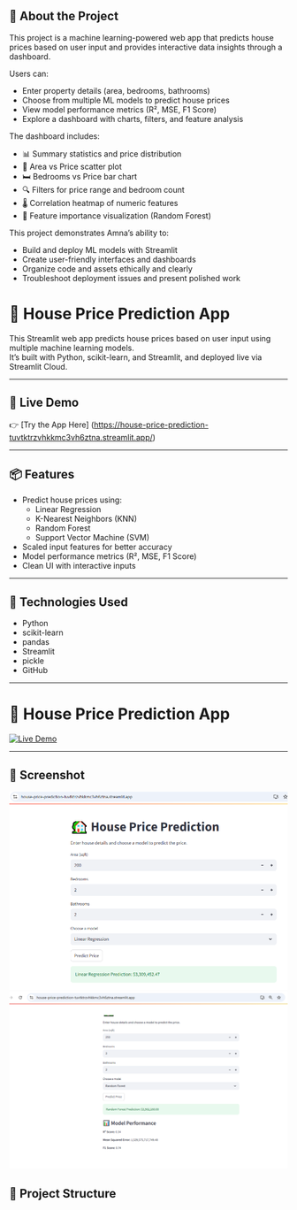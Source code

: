 ## 📖 About the Project

This project is a machine learning-powered web app that predicts house prices based on user input and provides interactive data insights through a dashboard.

Users can:
- Enter property details (area, bedrooms, bathrooms)
- Choose from multiple ML models to predict house prices
- View model performance metrics (R², MSE, F1 Score)
- Explore a dashboard with charts, filters, and feature analysis

The dashboard includes:
- 📊 Summary statistics and price distribution
- 📐 Area vs Price scatter plot
- 🛏 Bedrooms vs Price bar chart
- 🔍 Filters for price range and bedroom count
- 🌡️ Correlation heatmap of numeric features
- 🌲 Feature importance visualization (Random Forest)

This project demonstrates Amna’s ability to:
- Build and deploy ML models with Streamlit
- Create user-friendly interfaces and dashboards
- Organize code and assets ethically and clearly
- Troubleshoot deployment issues and present polished work


# 🏡 House Price Prediction App

This Streamlit web app predicts house prices based on user input using multiple machine learning models.  
It’s built with Python, scikit-learn, and Streamlit, and deployed live via Streamlit Cloud.

---

## 🚀 Live Demo

👉 [Try the App Here] (https://house-price-prediction-tuvtktrzvhkkmc3vh6ztna.streamlit.app/)

---

## 📦 Features

- Predict house prices using:
  - Linear Regression
  - K-Nearest Neighbors (KNN)
  - Random Forest
  - Support Vector Machine (SVM)
- Scaled input features for better accuracy
- Model performance metrics (R², MSE, F1 Score)
- Clean UI with interactive inputs

---

## 🧠 Technologies Used

- Python
- scikit-learn
- pandas
- Streamlit
- pickle
- GitHub

---
# 🏡 House Price Prediction App

[![Live Demo](https://img.shields.io/badge/Live-Demo-brightgreen)](https://house-price-prediction-tuvtktrzvhkkmc3vh6ztna.streamlit.app/)

---

## 📸 Screenshot

![App Screenshot](images/app_screenshot.png.png)
![App Screenshot](images/app-rdm_screenshot.png)



## 📁 Project Structure


